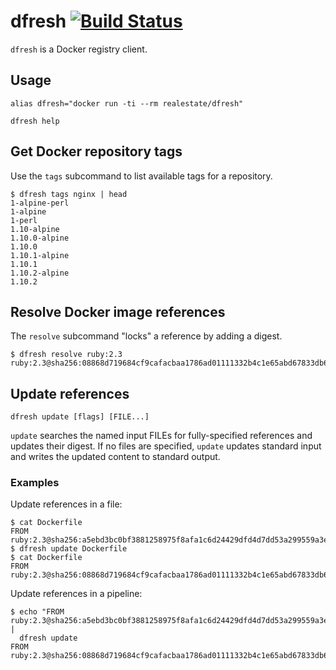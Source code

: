 # dfresh [![Build Status](https://travis-ci.org/realestate-com-au/dfresh.svg?branch=master)](https://travis-ci.org/realestate-com-au/dfresh)

`dfresh` is a Docker registry client.

## Usage

    alias dfresh="docker run -ti --rm realestate/dfresh"

    dfresh help

## Get Docker repository tags

Use the `tags` subcommand to list available tags for a repository.

```
$ dfresh tags nginx | head
1-alpine-perl
1-alpine
1-perl
1.10-alpine
1.10.0-alpine
1.10.0
1.10.1-alpine
1.10.1
1.10.2-alpine
1.10.2
```

## Resolve Docker image references

The `resolve` subcommand "locks" a reference by adding a digest.

```
$ dfresh resolve ruby:2.3
ruby:2.3@sha256:08868d719684cf9cafacbaa1786ad01111332b4c1e65abd67833db603d8dab7f
```

## Update references

```
dfresh update [flags] [FILE...]
```

`update` searches the named input FILEs for fully-specified references and updates their digest.  If no files are specified, `update` updates standard input and writes the updated content to standard output.

### Examples

Update references in a file:

```
$ cat Dockerfile
FROM ruby:2.3@sha256:a5ebd3bc0bf3881258975f8afa1c6d24429dfd4d7dd53a299559a3e927b77fd7
$ dfresh update Dockerfile
$ cat Dockerfile
FROM ruby:2.3@sha256:08868d719684cf9cafacbaa1786ad01111332b4c1e65abd67833db603d8dab7f
```

Update references in a pipeline:

```
$ echo "FROM ruby:2.3@sha256:a5ebd3bc0bf3881258975f8afa1c6d24429dfd4d7dd53a299559a3e927b77fd7" |
  dfresh update
FROM ruby:2.3@sha256:08868d719684cf9cafacbaa1786ad01111332b4c1e65abd67833db603d8dab7f
```
